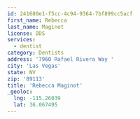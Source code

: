 ```yaml
---
id: 241680e1-f5cc-4c94-9364-7bf899cc5acf
first_name: Rebecca
last_name: Maginot
license: DDS
services:
  - dentist
category: Dentists
address: '7960 Rafael Rivera Way '
city: 'Las Vegas'
state: NV
zip: '89113'
title: 'Rebecca Maginot'
_geoloc:
  lng: -115.26039
  lat: 36.067495
---
```

